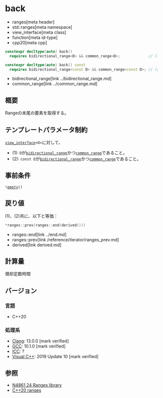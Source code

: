 # back
* ranges[meta header]
* std::ranges[meta namespace]
* view_interface[meta class]
* function[meta id-type]
* cpp20[meta cpp]

```cpp
constexpr decltype(auto) back()
  requires bidirectional_range<D> && common_range<D>;             // (1)

constexpr decltype(auto) back() const
  requires bidirectional_range<const D> && common_range<const D>; // (2)
```
* bidirectional_range[link ../bidirectional_range.md]
* common_range[link ../common_range.md]

## 概要
Rangeの末尾の要素を取得する。

## テンプレートパラメータ制約
[`view_interface`](../view_interface.md)`<D>`に対して、

- (1): `D`が[`bidirectional_range`](../bidirectional_range.md)かつ[`common_range`](../common_range.md)であること。
- (2): `const D`が[`bidirectional_range`](../bidirectional_range.md)かつ[`common_range`](../common_range.md)であること。

## 事前条件
`!`[`empty`](empty.md)`()`

## 戻り値
(1)、(2)共に、以下と等価：

```cpp
*ranges::prev(ranges::end(derived()))
```
* ranges::end[link ../end.md]
* ranges::prev[link /reference/iterator/ranges_prev.md]
* derived[link derived.md]

## 計算量
償却定数時間

## バージョン
### 言語
- C++20

### 処理系
- [Clang](/implementation.md#clang): 13.0.0 [mark verified]
- [GCC](/implementation.md#gcc): 10.1.0 [mark verified]
- [ICC](/implementation.md#icc): ?
- [Visual C++](/implementation.md#visual_cpp): 2019 Update 10 [mark verified]

## 参照
- [N4861 24 Ranges library](https://timsong-cpp.github.io/cppwp/n4861/ranges)
- [C++20 ranges](https://techbookfest.org/product/5134506308665344)
